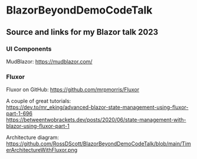 # BlazorBeyondDemoCodeTalk
## Source and links for my Blazor talk 2023

### UI Components
MudBlazor: https://mudblazor.com/

### Fluxor
Fluxor on GitHub: https://github.com/mrpmorris/Fluxor

A couple of great tutorials:  
https://dev.to/mr_eking/advanced-blazor-state-management-using-fluxor-part-1-696  
https://betweentwobrackets.dev/posts/2020/06/state-management-with-blazor-using-fluxor-part-1  

Architecture diagram: https://github.com/RossDScott/BlazorBeyondDemoCodeTalk/blob/main/TimerArchitectureWithFluxor.png
